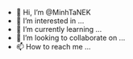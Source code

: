 - 👋 Hi, I’m @MinhTaNEK
- 👀 I’m interested in ...
- 🌱 I’m currently learning ...
- 💞️ I’m looking to collaborate on ...
- 📫 How to reach me ...

<!---
MinhTaNEK/MinhTaNEK is a ✨ special ✨ repository because its `README.md` (this file) appears on your GitHub profile.
You can click the Preview link to take a look at your changes.
--->
